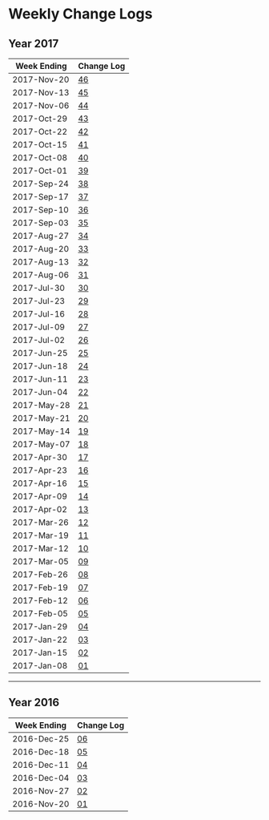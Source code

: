# Weekly Change Logs

## Year 2017

| **Week Ending** | **Change Log** |
|---|---|
|2017-Nov-20 | [46](2017_46) |
|2017-Nov-13 | [45](2017_45) |
|2017-Nov-06 | [44](2017_44) |
|2017-Oct-29 | [43](2017_43) |
|2017-Oct-22 | [42](2017_42) |
|2017-Oct-15 | [41](2017_41) |
|2017-Oct-08 | [40](2017_40) |
|2017-Oct-01 | [39](2017_39) |
|2017-Sep-24 | [38](2017_38) |
|2017-Sep-17 | [37](2017_37) |
|2017-Sep-10 | [36](2017_36) |
|2017-Sep-03 | [35](2017_35) |
|2017-Aug-27 | [34](2017_34) |
|2017-Aug-20 | [33](2017_33) |
|2017-Aug-13 | [32](2017_32) |
|2017-Aug-06 | [31](2017_31) |
|2017-Jul-30 | [30](2017_30) |
|2017-Jul-23 | [29](2017_29) |
|2017-Jul-16 | [28](2017_28) |
|2017-Jul-09 | [27](2017_27) |
|2017-Jul-02 | [26](2017_26) |
|2017-Jun-25 | [25](2017_25) |
|2017-Jun-18 | [24](2017_24) |
|2017-Jun-11 | [23](2017_23) |
|2017-Jun-04 | [22](2017_22) |
|2017-May-28 | [21](2017_21) |
|2017-May-21 | [20](2017_20) |
|2017-May-14 | [19](2017_19) |
|2017-May-07 | [18](2017_18) |
|2017-Apr-30 | [17](2017_17) |
|2017-Apr-23 | [16](2017_16) |
|2017-Apr-16 | [15](2017_15) |
|2017-Apr-09 | [14](2017_14) |
|2017-Apr-02 | [13](2017_13) |
|2017-Mar-26 | [12](2017_12) |
|2017-Mar-19 | [11](2017_11) |
|2017-Mar-12 | [10](2017_10) |
|2017-Mar-05 | [09](2017_09) |
|2017-Feb-26 | [08](2017_08) |
|2017-Feb-19 | [07](2017_07) |
|2017-Feb-12 | [06](2017_06) |
|2017-Feb-05 | [05](2017_05) |
|2017-Jan-29 | [04](2017_04) |
|2017-Jan-22 | [03](2017_03) |
|2017-Jan-15 | [02](2017_02) |
|2017-Jan-08 | [01](2017_01) |

---

## Year 2016

| **Week Ending** | **Change Log** |
|---|---|
|2016-Dec-25 | [06](2016_06) |
|2016-Dec-18 | [05](2016_05) |
|2016-Dec-11 | [04](2016_04) |
|2016-Dec-04 | [03](2016_03) |      
|2016-Nov-27 | [02](2016_02) |
|2016-Nov-20 | [01](2016_01) |
